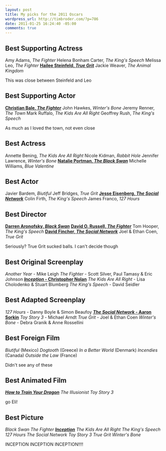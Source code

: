 ```yaml
--- 
layout: post
title: My picks for the 2011 Oscars
wordpress_url: http://timbroder.com/?p=786
date: 2011-01-25 16:24:40 -05:00
comments: true
---
```

<h2>Best Supporting Actress</h2>
Amy Adams, <em>The Fighter</em>
Helena Bonham Carter, <em>The King's Speech</em>
Melissa Leo, <em>The Fighter</em>
<strong><span style="text-decoration: underline;">Hailee Steinfeld, <em>True Grit</em></span></strong>
Jackie Weaver, <em>The Animal Kingdom</em>

This was close between Steinfeld and Leo
<h2>Best Supporting Actor</h2>
<strong><span style="text-decoration: underline;">Christian Bale, <em>The Fighter</em></span></strong>
John Hawkes, <em>Winter's Bone</em>
Jeremy Renner, <em>The Town</em>
Mark Ruffalo, <em>The Kids Are All Right</em>
Geoffrey Rush, <em>The King's Speech</em>

As much as I loved the town, not even close<em>
</em>
<h2>Best Actress</h2>
Annette Bening, <em>The Kids Are All Right</em>
Nicole Kidman, <em>Rabbit Hole</em>
Jennifer Lawrence, <em>Winter's Bone</em>
<strong><span style="text-decoration: underline;">Natalie Portman, <em>The Black Swan</em></span></strong>
Michelle Williams, <em>Blue Valentine</em>
<h2>Best Actor</h2>
Javier Bardem, <em>Biutiful</em>
Jeff Bridges, <em>True Grit</em>
<strong><span style="text-decoration: underline;">Jesse Eisenberg, <em>The Social Network</em></span></strong>
Colin Firth, <em>The King's Speech</em>
James Franco, <em>127 Hours</em>
<h2>Best Director</h2>
<strong><span style="text-decoration: underline;">Darren Aronofsky, <em>Black Swan</em></span></strong>
<strong> <span style="text-decoration: underline;"> David O. Russell, <em>The Fighter</em></span></strong>
Tom Hooper, <em>The King's Speech</em>
<strong><span style="text-decoration: underline;">David Fincher, <em>The Social Network</em></span></strong>
Joel &amp; Ethan Coen, <em>True Grit</em>

Seriously? True Grit sucked balls<em>. </em>I can't decide though<em>
</em>
<h2>Best Original Screenplay</h2>
<em>Another Year</em> - Mike Leigh
<em>The Fighter</em> - Scott Silver, Paul Tamasy &amp; Eric Johnson
<span style="text-decoration: underline;"><strong><em>Inception</em> - Christopher Nolan</strong></span>
<em>The Kids Are All Right</em> - Lisa Cholodenko &amp; Stuart Blumberg
<em>The King's Speech</em> - David Seidler
<h2>Best Adapted Screenplay</h2>
<em>127 Hours</em> - Danny Boyle &amp; Simon Beaufoy
<strong><span style="text-decoration: underline;"><em>The Social Network</em> - Aaron Sorkin</span></strong>
<em>Toy Story 3</em> - Michael Arndt
<em>True Grit</em> - Joel &amp; Ethan Coen
<em>Winter's Bone</em> - Debra Granik &amp; Anne Rossellini
<h2>Best Foreign Film</h2>
<em>Biutiful</em> (Mexico)
<em>Dogtooth</em> (Greece)
<em>In a Better World</em> (Denmark)
<em>Incendies</em> (Canada)
<em>Outside the Law</em> (France)

Didn't see any of these
<h2>Best Animated Film</h2>
<strong><span style="text-decoration: underline;"><em>How to Train Your Dragon</em></span></strong>
<em>The Illusionist</em>
<em>Toy Story 3</em>

go Eli!<em>
</em>
<h2>Best Picture</h2>
<em>Black Swan</em>
<em>The Fighter</em>
<strong><span style="text-decoration: underline;"><em>Inception</em></span></strong>
<em>The Kids Are All Right</em>
<em>The King's Speech</em>
<em>127 Hours</em>
<em>The Social Network</em>
<em>Toy Story 3</em>
<em>True Grit</em>
<em>Winter's Bone</em>

INCEPTION INCEPTION INCEPTION!!!!
